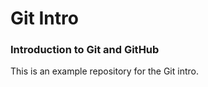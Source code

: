 Git Intro
================

### Introduction to Git and GitHub

This is an example repository for the Git intro.